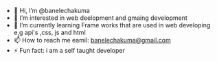 - 👋 Hi, I’m @banelechakuma
- 👀 I’m interested in web deelopment and gmaing development
- 🌱 I’m currently learning  Frame works that are used in web developing e,g api's ,css, js and html
- 📫 How to reach me eamil: banelechakuma@gmail.com
- ⚡ Fun fact: i am a self taught developer
